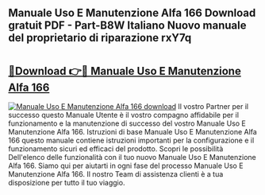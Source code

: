 ## Manuale Uso E Manutenzione Alfa 166 Download gratuit PDF - Part-B8W Italiano Nuovo manuale del proprietario di riparazione rxY7q

# <h2><a href="http://dffcen.blite.top/?on=Manuale+Uso+E+Manutenzione+Alfa+166">🔗Download 👉🔴 Manuale Uso E Manutenzione Alfa 166</a></h2>

[![Manuale Uso E Manutenzione Alfa 166 download](https://i.imgur.com/lujVjoI.png)](http://dffcen.blite.top/?on=Manuale+Uso+E+Manutenzione+Alfa+166)
Il vostro Partner per il successo questo Manuale Utente è il vostro compagno affidabile per il funzionamento e la manutenzione di successo del vostro Manuale Uso E Manutenzione Alfa 166. Istruzioni di base Manuale Uso E Manutenzione Alfa 166 questo manuale contiene istruzioni importanti per la configurazione e il funzionamento sicuri ed efficaci del prodotto. Scopri le possibilità Dell'elenco delle funzionalità con il tuo nuovo Manuale Uso E Manutenzione Alfa 166. Siamo qui per aiutarti in ogni fase del processo Manuale Uso E Manutenzione Alfa 166. Il nostro Team di assistenza clienti è a tua disposizione per tutto il tuo viaggio.
